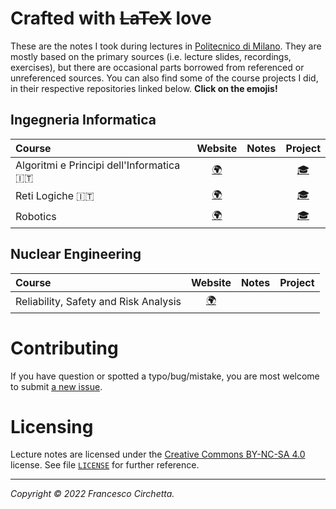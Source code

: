 # Crafted with ~~LaTeX~~ love

These are the notes I took during lectures in [Politecnico di Milano][polimi]. They
are mostly based on the primary sources (i.e. lecture slides, recordings,
exercises), but there are occasional parts borrowed from referenced or
unreferenced sources. You can also find some of the course projects I did, in
their respective repositories linked below. **Click on the emojis!**

## Ingegneria Informatica

| Course | Website | Notes | Project |
| :- | :-: | :-: | :-: |
| Algoritmi e Principi dell'Informatica :it: | [:earth_africa:][api-link] | | [:mortar_board:][api-proj] |
| Reti Logiche :it: | [:earth_africa:][retilogiche-link] | | [:mortar_board:][retilogiche-proj] |
| Robotics | [:earth_africa:][robotics-link] | | [:mortar_board:][robotics-proj] |

## Nuclear Engineering

| Course | Website | Notes | Project |
| :- | :-: | :-: | :-: |
| Reliability, Safety and Risk Analysis | [:earth_africa:][rsra-link] | | |

# Contributing

If you have question or spotted a typo/bug/mistake, you are most welcome to
submit [a new issue][new-issue].

# Licensing

Lecture notes are licensed under the
[Creative Commons BY-NC-SA 4.0](https://creativecommons.org/licenses/by-nc-sa/4.0/)
license. See file [`LICENSE`][license-url] for further reference.

---

*Copyright &copy; 2022 Francesco Circhetta.*

 [polimi]: https://polimi.it

 [api-link]: https://www11.ceda.polimi.it/schedaincarico/schedaincarico/controller/scheda_pubblica/SchedaPublic.do?&evn_default=evento&c_classe=645738&polij_device_category=DESKTOP&__pj0=0&__pj1=5ad1c96a5947e92eab28395ec5fb3feb
 [api-proj]: https://github.com/nuclearforg/api

 [retilogiche-link]: https://www4.ceda.polimi.it/manifesti/manifesti/controller/ManifestoPublic.do?EVN_DETTAGLIO_RIGA_MANIFESTO=evento&aa=2017&k_cf=225&k_corso_la=358&k_indir=II3&codDescr=051228&lang=IT&semestre=1&anno_corso=3&idItemOfferta=133688&idRiga=221823
 [retilogiche-proj]: https://github.com/nuclearforg/reti-logiche

 [robotics-link]: https://www11.ceda.polimi.it/schedaincarico/schedaincarico/controller/scheda_pubblica/SchedaPublic.do?&evn_default=evento&c_classe=667653&__pj0=0&__pj1=65445b4a0468d54ae55ee95bd3217623
 [robotics-proj]: https://github.com/nuclearforg/robotics

 [rsra-link]: https://www4.ceda.polimi.it/manifesti/manifesti/controller/ManifestoPublic.do?EVN_DETTAGLIO_RIGA_MANIFESTO=evento&aa=2021&k_cf=225&k_corso_la=478&k_indir=X2A&codDescr=054649&lang=IT&semestre=2&anno_corso=1&idItemOfferta=155225&idRiga=268350

 [new-issue]: https://github.com/nuclearforg/lecture-notes/issues/new

 [license-url]: /LICENSE